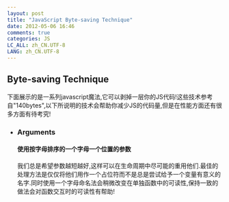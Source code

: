 ```yaml
---
layout: post
title: "JavaScript Byte-saving Technique"
date: 2012-05-06 16:46
comments: true
categories: JS
LC_ALL:	zh_CN.UTF-8
LANG: zh_CN.UTF-8
---
```


<h2>Byte-saving Technique</h2>
<p>
下面展示的是一系列javascript魔法,它可以剥掉一层你的JS代码!这些技术参考自"140bytes",以下所说明的技术会帮助你减少JS的代码量,但是在性能方面还有很多方面有待考究!
</p>
<ul>
	<li>
		<h3>Arguments</h3>
		<h4>使用按字母排序的一个字母一个位置的参数</h4>
		<p>
我们总是希望参数越短越好,这样可以在生命周期中尽可能的重用他们.最佳的处理方法是仅仅将他们用作一个占位符而不是总是尝试给予一个变量有意义的名字.同时使用一个字母命名法会稍微改变在单独函数中的可读性,保持一致的做法会对函数交互时的可读性有帮助!
		</p>
	</li>
</ul>
